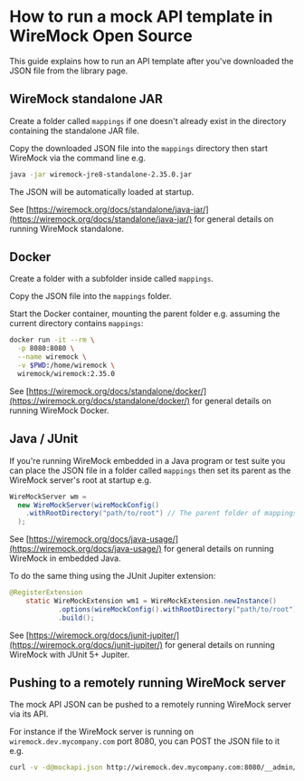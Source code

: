 # How to run a mock API template in WireMock Open Source

This guide explains how to run an API template after you've downloaded the JSON file from the library page.

## WireMock standalone JAR

Create a folder called `mappings` if one doesn't already exist in the directory containing the standalone JAR file.

Copy the downloaded JSON file into the `mappings` directory then start WireMock via the command line e.g.

```bash
java -jar wiremock-jre8-standalone-2.35.0.jar
```

The JSON will be automatically loaded at startup.

See [https://wiremock.org/docs/standalone/java-jar/](https://wiremock.org/docs/standalone/java-jar/) for general details on running WireMock standalone.

## Docker

Create a folder with a subfolder inside called `mappings`.

Copy the JSON file into the `mappings` folder.

Start the Docker container, mounting the parent folder e.g. assuming the current directory contains `mappings`:

```bash
docker run -it --rm \
  -p 8080:8080 \
  --name wiremock \
  -v $PWD:/home/wiremock \
  wiremock/wiremock:2.35.0
```

See [https://wiremock.org/docs/standalone/docker/](https://wiremock.org/docs/standalone/docker/) for general details on running WireMock Docker.


## Java / JUnit

If you're running WireMock embedded in a Java program or test suite you can place the JSON file in a folder called `mappings` then set its parent as the WireMock server's root at startup e.g.

```java
WireMockServer wm =
  new WireMockServer(wireMockConfig()
    .withRootDirectory("path/to/root") // The parent folder of mappings
  );
```

See [https://wiremock.org/docs/java-usage/](https://wiremock.org/docs/java-usage/) for general details on running WireMock in embedded Java.


To do the same thing using the JUnit Jupiter extension:

```java
@RegisterExtension
    static WireMockExtension wm1 = WireMockExtension.newInstance()
            .options(wireMockConfig().withRootDirectory("path/to/root"))
            .build();
```

See [https://wiremock.org/docs/junit-jupiter/](https://wiremock.org/docs/junit-jupiter/) for general details on running WireMock with JUnit 5+ Jupiter.

## Pushing to a remotely running WireMock server

The mock API JSON can be pushed to a remotely running WireMock server via its API.

For instance if the WireMock server is running on `wiremock.dev.mycompany.com` port 8080, you can POST the JSON file to it e.g.

```bash
curl -v -d@mockapi.json http://wiremock.dev.mycompany.com:8080/__admin/mappings/import
```

